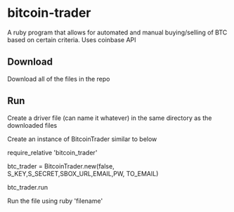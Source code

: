 # bitcoin-trader
A ruby program that allows for automated and manual buying/selling of BTC based on certain criteria. Uses coinbase API

## Download
Download all of the files in the repo

## Run
Create a driver file (can name it whatever) in the same directory as the downloaded files

Create an instance of BitcoinTrader similar to below

require_relative 'bitcoin_trader'

btc_trader = BitcoinTrader.new(false, S_KEY,S_SECRET,SBOX_URL,EMAIL,PW, TO_EMAIL)

btc_trader.run

Run the file using ruby 'filename'

